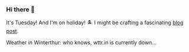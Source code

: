 ### Hi there :wave:

It's Tuesday! And I'm on holiday! :desert_island: I might be crafting a fascinating [blog post](https://benjaminwuethrich.dev).

Weather in Winterthur: who knows, wttr.in is currently down...
